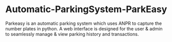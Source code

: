 # Automatic-ParkingSystem-ParkEasy
Parkeasy is an automatic parking system which uses ANPR to capture the number plates in python. A web interface is designed for the user &amp; admin to seamlessly manage &amp; view parking history and transactions.
